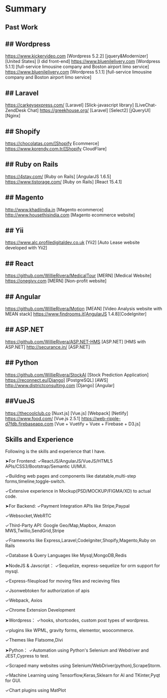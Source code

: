 # Summary

## Past Work

## ## Wordpress
https://www.kickervideo.com  [Wordpress 5.2.2] [jquery&Modernizer] [United States] [I did front-end] 
https://www.bluenilelivery.com [Wordpress 5.1.1] [full-service limousine company and Boston airport limo service]
https://www.bluenilelivery.com [Wordpress 5.1.1] [full-service limousine company and Boston airport limo service]

## ## Laravel
https://carkeysexpress.com/ [Laravel] [Slick-javascript library] [LiveChat-ZendDesk Chat]
https://greekhouse.org/ [Laravel] [Select2] [jQueryUI] [Nginx]

## ## Shopify
https://chocolatas.com/[Shopify Ecommerce] 
https://www.korendy.com.tr/[Shopify CloudFlare]

## ## Ruby on Rails
https://4stay.com/ [Ruby on Rails] [AngularJS 1.6.5] 
https://www.tistorage.com/ [Ruby on Rails] [React 15.4.1] 

## ## Magento
http://www.khadiindia.in [Magento ecommerce]
http://www.housethisindia.com [Magento ecommerce website]

## ## Yii
https://www.alc.profiledigitaldev.co.uk [Yii2] [Auto Lease website developed with Yii2]

## ## React
https://github.com/WillieRivera/MedicalTour [MERN] [Medical Website]
https://onegivv.com [MERN] [Non-profit website]

## ## Angular
https://github.com/WillieRivera/Motion [MEAN] [Video Analysis website with MEAN stack]
https://www.findrooms.it[AngularJS 1.4.8][CodeIgniter]

## ## ASP.NET
https://github.com/WillieRivera/ASP.NET-HMS [ASP.NET] [HMS with ASP.NET]
http://securance.in/ [ASP.NET]

## ## Python
https://github.com/WillieRivera/StockAI [Stock Prediction Application]
https://reconnect.eu[Django] [PostgreSQL]  [AWS]
http://www.districtconsulting.com [Django] [Angular]

## ##VueJS
https://thecoolclub.co [Nuxt.js] [Vue.js] [Webpack] [Netlify]
https://www.food.com/ [Vue.js 2.5.1] 
https://web-ripple-d7fdb.firebaseapp.com [Vue + Vuetify + Vuex + Firebase + D3.js]

## Skills and Experience

Following is the skills and experience that I have.

➤For Frontend:
✓ReactJS/AngularJS/VueJS/HTML5 APIs/CSS3/Bootstrap/Semantic UI/MUI.

✓Building web pages and components like datatable,multi-step forms,timeline,toggle-switch.

✓Extensive experience in Mockup(PSD/MOCKUP/FIGMA/XD) to actual code.

➤For Backend:
✓Payment Integration APIs like Stripe,Paypal

✓Websocket,WebRTC

✓Third-Party API: Google Geo/Map,Mapbox, Amazon MWS,Twillio,SendGrid,Stripe

✓Frameworks like Express,Laravel,CodeIgniter,Shopify,Magento,Ruby on Rails

✓Database & Query Languages like Mysql,MongoDB,Redis

➤NodeJS & Javscript：
✓Sequelize, express-sequelize for orm support for mysql.

✓Express-fileupload for moving files and recieving files

✓Jsonwebtoken for authorization of apis

✓Webpack, Axios

✓Chrome Extension Development

➤Wordpress：
✓hooks, shortcodes, custom post types of wordpress.

✓plugins like WPML, gravity forms, elementor, woocommerce.

✓Themes like Flatsome,Divi

➤Python：
✓Automation using Python's Selenium and Webdriver and JEST,Cypress to test.

✓Scraped many websites using Selenium/WebDriver(python),ScrapeStorm.

✓Machine Learning using Tensorflow,Keras,Sklearn for AI and TKinter,Pyqt for GUI.

✓Chart plugins using MatPlot


